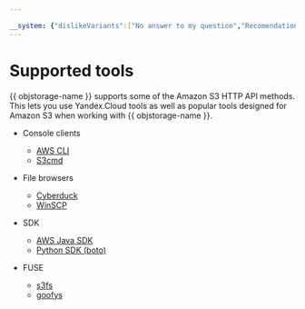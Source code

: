 ```yaml
---

__system: {"dislikeVariants":["No answer to my question","Recomendations didn't help","The content doesn't match title","Other"]}
---
```

# Supported tools

{{ objstorage-name }} supports some of the Amazon S3 HTTP API methods. This lets you use Yandex.Cloud tools as well as popular tools designed for Amazon S3 when working with {{ objstorage-name }}.

- Console clients
    - [AWS CLI](aws-cli.md)
    - [S3cmd](s3cmd.md)

- File browsers
    - [Cyberduck](cyberduck.md)
    - [WinSCP](winscp.md)

- SDK
    - [AWS Java SDK](aws-sdk-java.md)
    - [Python SDK (boto)](boto.md)

- FUSE
    - [s3fs](s3fs.md)
    - [goofys](goofys.md)

